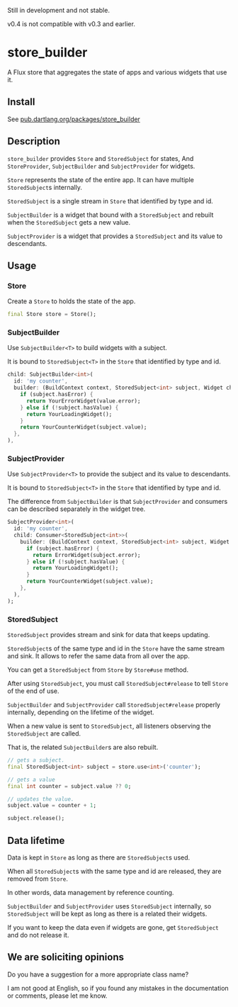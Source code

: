 Still in development and not stable.

v0.4 is not compatible with v0.3 and earlier.

# store_builder

A Flux store that aggregates the state of apps
and various widgets that use it.

## Install

See [pub.dartlang.org/packages/store_builder](https://pub.dartlang.org/packages/store_builder#-installing-tab-)

## Description

`store_builder` provides `Store` and `StoredSubject` for states,
And `StoreProvider`, `SubjectBuilder` and `SubjectProvider` for widgets.

`Store` represents the state of the entire app.
It can have multiple `StoredSubject`s internally.

`StoredSubject` is a single stream in `Store` that identified by type and id.

`SubjectBuilder` is a widget that bound with a `StoredSubject`
and rebuilt when the `StoredSubject` gets a new value.

`SubjectProvider` is a widget that provides a `StoredSubject`
and its value to descendants.

## Usage

### Store

Create a `Store` to holds the state of the app.

```dart
final Store store = Store();
```

### SubjectBuilder

Use `SubjectBuilder<T>` to build widgets with a subject.

It is bound to `StoredSubject<T>` in the `Store` that identified by type and id.

```dart
child: SubjectBuilder<int>(
  id: 'my counter',
  builder: (BuildContext context, StoredSubject<int> subject, Widget child) {
    if (subject.hasError) {
      return YourErrorWidget(value.error);
    } else if (!subject.hasValue) {
      return YourLoadingWidget();
    }
    return YourCounterWidget(subject.value);
  },
),
```

### SubjectProvider

Use `SubjectProvider<T>` to provide the subject and its value to descendants.

It is bound to `StoredSubject<T>` in the `Store` that identified by type and id.

The difference from `SubjectBuilder` is that `SubjectProvider` and
consumers can be described separately in the widget tree.

```dart
SubjectProvider<int>(
  id: 'my counter',
  child: Consumer<StoredSubject<int>>(
    builder: (BuildContext context, StoredSubject<int> subject, Widget child) {
      if (subject.hasError) {
        return ErrorWidget(subject.error);
      } else if (!subject.hasValue) {
        return YourLoadingWidget();
      }
      return YourCounterWidget(subject.value);
    },
  ),
);
```

### StoredSubject

`StoredSubject` provides stream and sink for data that keeps updating.

`StoredSubject`s of the same type and id in the `Store` have the same stream
and sink. It allows to refer the same data from all over the app.

You can get a `StoredSubject` from `Store` by `Store#use` method.

After using `StoredSubject`, you must call `StoredSubject#release`
to tell `Store` of the end of use.

`SubjectBuilder` and `SubjectProvider` call `StoredSubject#release` properly
internally, depending on the lifetime of the widget.

When a new value is sent to `StoredSubject`,
all listeners observing the `StoredSubject` are called.

That is, the related `SubjectBuilder`s are also rebuilt.

```dart
// gets a subject.
final StoredSubject<int> subject = store.use<int>('counter');

// gets a value
final int counter = subject.value ?? 0;

// updates the value.
subject.value = counter + 1;

subject.release();
```

## Data lifetime

Data is kept in `Store` as long as there are `StoredSubject`s used.

When all `StoredSubject`s with the same type and id are released,
they are removed from `Store`.

In other words, data management by reference counting.

`SubjectBuilder` and `SubjectProvider` uses `StoredSubject` internally,
so `StoredSubject` will be kept as long as there is a related their widgets.

If you want to keep the data even if widgets are gone,
get `StoredSubject` and do not release it.

## We are soliciting opinions

Do you have a suggestion for a more appropriate class name?

I am not good at English,
so if you found any mistakes in the documentation or comments,
please let me know.
